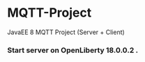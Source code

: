 # MQTT-Project
JavaEE 8 MQTT Project (Server + Client)    

### Start server on OpenLiberty 18.0.0.2 .
